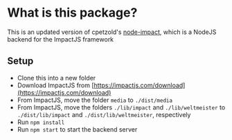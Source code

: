 # What is this package?
This is an updated version of cpetzold's [node-impact](https://github.com/cpetzold/node-impact), which is a NodeJS backend for the ImpactJS framework

## Setup
- Clone this into a new folder
- Download ImpactJS from [https://impactjs.com/download](https://impactjs.com/download)
- From ImpactJS, move the folder `media` to `./dist/media`
- From ImpactJS, move the folders `./lib/impact` and `./lib/weltmeister` to `./dist/lib/impact` and `./dist/lib/weltmeister`, respectively
- Run `npm install`
- Run `npm start` to start the backend server
